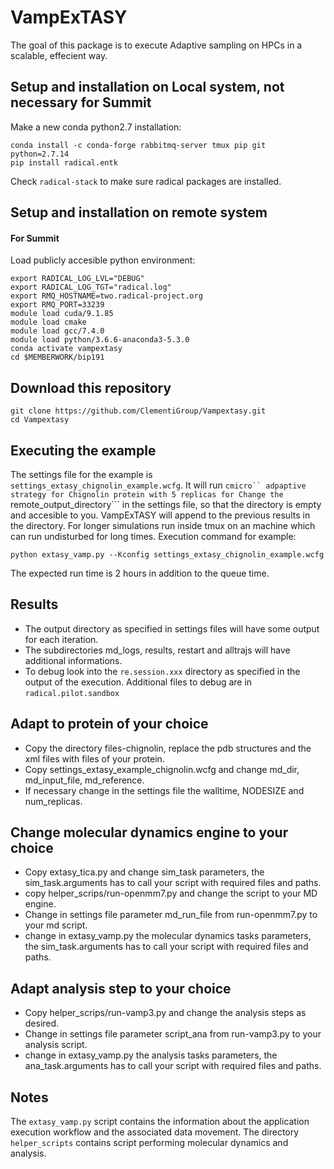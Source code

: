 # VampExTASY

The goal of this package is to execute Adaptive sampling on HPCs in a scalable, effecient way.

## Setup and installation on Local system, not necessary for Summit
Make a new conda python2.7 installation:
```
conda install -c conda-forge rabbitmq-server tmux pip git python=2.7.14
pip install radical.entk
```
Check ```radical-stack``` to make sure radical packages are installed.
## Setup and installation on remote system
#### For Summit
Load publicly accesible python environment:
```
export RADICAL_LOG_LVL="DEBUG"
export RADICAL_LOG_TGT="radical.log"
export RMQ_HOSTNAME=two.radical-project.org
export RMQ_PORT=33239
module load cuda/9.1.85
module load cmake
module load gcc/7.4.0
module load python/3.6.6-anaconda3-5.3.0
conda activate vampextasy
cd $MEMBERWORK/bip191
````
## Download this repository
```
git clone https://github.com/ClementiGroup/Vampextasy.git
cd Vampextasy
```
## Executing the example
The settings file for the example is ```settings_extasy_chignolin_example.wcfg```. It will run ```cmicro`` adpaptive strategy for Chignolin protein with 5 replicas for
Change the ```remote_output_directory``` in the settings file, so that the directory is empty and accesible to you. VampExTASY will append to the previous results in the directory. For longer simulations run inside tmux on an machine which can run undisturbed for long times.
Execution command for example:
```
python extasy_vamp.py --Kconfig settings_extasy_chignolin_example.wcfg
```
The expected run time is 2 hours in addition to the queue time.

## Results
* The output directory as specified in settings files will have some output for each iteration.
* The subdirectories md_logs, results, restart and alltrajs will have additional informations.
* To debug look into the ```re.session.xxx``` directory as specified in the output of the execution. Additional files to debug are in ```radical.pilot.sandbox```


## Adapt to protein of your choice
* Copy the directory files-chignolin, replace the pdb structures and the xml files with files of your protein.
* Copy settings_extasy_example_chignolin.wcfg and change md_dir, md_input_file, md_reference.
* If necessary change in the settings file the walltime, NODESIZE and num_replicas.

## Change molecular dynamics engine to your choice 
* Copy extasy_tica.py and change sim_task parameters, the sim_task.arguments has to call your script with required files and paths.  
* copy helper_scrips/run-openmm7.py and change the script to your MD engine.
* Change in settings file parameter md_run_file from run-openmm7.py to your md script.
* change in extasy_vamp.py the molecular dynamics tasks parameters, the sim_task.arguments has to call your script with required files and paths.  

## Adapt analysis step to your choice 
* Copy helper_scrips/run-vamp3.py and change the analysis steps as desired.
* Change in settings file parameter script_ana from run-vamp3.py to your analysis script.
* change in extasy_vamp.py the analysis tasks parameters, the ana_task.arguments has to call your script with required files and paths.  

## Notes 
The ```extasy_vamp.py``` script contains the information about the application
execution workflow and the associated data movement. The directory ```helper_scripts``` contains script performing molecular dynamics and analysis.


